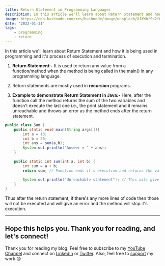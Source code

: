 ```yaml
---
title: Return Statement in Programming Languages
description: In this article we'll learn about Return Statement and how it is being used in programming and it's process of execution and termination...
image: https://cdn.hashnode.com/res/hashnode/image/unsplash/XJXWbfSo2f0/upload/v1643637299774/s0mCJ5F4_.jpeg
date: '2022-01-31'
tags: 
    - programming
    - return
---
```


In this article we'll learn about Return Statement and how it is being used in programming and it's process of execution and termination.

1. **Return Statement:-** It is used to return any value from a function/method when the method is being called in the main() in any programming language.

2. Return statements are mostly used in **recursion** programs.

3. **Example to demonstrate Return Statement in Java:-** 
Here, after the function call the method returns the sum of the two variables and doesn't execute the last one i.e., the print statement and it remains unreachable and throws an error as the method ends after the return statement.

```java
public class Sum {
	public static void main(String args[]){
		int a = 10;
		int b = 20;
		int ans = sum(a,b);
		System.out.println("Answer = " + ans);
	}
	
	public static int sum(int a, int b) {
		int sum = a + b;
		return sum; // Function ends it's execution and returns the value
		
		System.out.println("Unreachable statement"); // This will give an error.
	}
}
```
 
Thus after the return statement, if there's any more lines of code then those will not be executed and will give an error and the method will stop it's execution.

---

## Hope this helps you. Thank you for reading, and let's connect!
Thank you for reading my blog. Feel free to subscribe to my [YouTube Channel](https://www.youtube.com/channel/UCsuzc8lqAbgUYo4yzpjtfSw) and connect on [LinkedIn](https://www.linkedin.com/in/susmita-dey-15a15a210/) or [Twitter](https://twitter.com/its_SusmitaDey).
Also, feel free to [support](https://susmitadey.hashnode.dev/sponsor) my work.😊